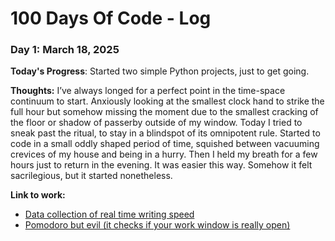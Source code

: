 # 100 Days Of Code - Log

### Day 1: March 18, 2025 

**Today's Progress**: Started two simple Python projects, just to get going.

**Thoughts:** I’ve always longed for a perfect point in the time-space continuum to start. Anxiously looking at the smallest clock hand to strike the full hour but somehow missing the moment due to the smallest cracking of the floor or shadow of passerby outside of my window. Today I tried to sneak past the ritual, to stay in a blindspot of its omnipotent rule. Started to code in a small oddly shaped period of time, squished between vacuuming crevices of my house and being in a hurry. Then I held my breath for a few hours just to return in the evening. 
It was easier this way. Somehow it felt sacrilegious, but it started nonetheless. 

**Link to work:** 
- [Data collection of real time writing speed](https://github.com/amklb/Writing-Speed)
- [Pomodoro but evil (it checks if your work window is really open)](https://github.com/amklb/Panopticon-Pomodoro)


